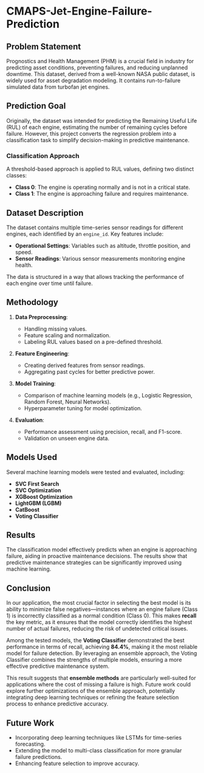# CMAPS-Jet-Engine-Failure-Prediction

## Problem Statement

Prognostics and Health Management (PHM) is a crucial field in industry for predicting asset conditions, preventing failures, and reducing unplanned downtime. This dataset, derived from a well-known NASA public dataset, is widely used for asset degradation modeling. It contains run-to-failure simulated data from turbofan jet engines.

## Prediction Goal

Originally, the dataset was intended for predicting the Remaining Useful Life (RUL) of each engine, estimating the number of remaining cycles before failure. However, this project converts the regression problem into a classification task to simplify decision-making in predictive maintenance. 

### Classification Approach

A threshold-based approach is applied to RUL values, defining two distinct classes:

- **Class 0**: The engine is operating normally and is not in a critical state.
- **Class 1**: The engine is approaching failure and requires maintenance.

## Dataset Description

The dataset contains multiple time-series sensor readings for different engines, each identified by an `engine_id`. Key features include:

- **Operational Settings**: Variables such as altitude, throttle position, and speed.
- **Sensor Readings**: Various sensor measurements monitoring engine health.

The data is structured in a way that allows tracking the performance of each engine over time until failure.

## Methodology

1. **Data Preprocessing**:
   - Handling missing values.
   - Feature scaling and normalization.
   - Labeling RUL values based on a pre-defined threshold.

2. **Feature Engineering**:
   - Creating derived features from sensor readings.
   - Aggregating past cycles for better predictive power.

3. **Model Training**:
   - Comparison of machine learning models (e.g., Logistic Regression, Random Forest, Neural Networks).
   - Hyperparameter tuning for model optimization.

4. **Evaluation**:
   - Performance assessment using precision, recall, and F1-score.
   - Validation on unseen engine data.

## Models Used

Several machine learning models were tested and evaluated, including:

- **SVC First Search**
- **SVC Optimization**
- **XGBoost Optimization**
- **LightGBM (LGBM)**
- **CatBoost**
- **Voting Classifier**

## Results

The classification model effectively predicts when an engine is approaching failure, aiding in proactive maintenance decisions. The results show that predictive maintenance strategies can be significantly improved using machine learning.

## Conclusion

In our application, the most crucial factor in selecting the best model is its ability to minimize false negatives—instances where an engine failure (Class 1) is incorrectly classified as a normal condition (Class 0). This makes **recall** the key metric, as it ensures that the model correctly identifies the highest number of actual failures, reducing the risk of undetected critical issues.

Among the tested models, the **Voting Classifier** demonstrated the best performance in terms of recall, achieving **84.4%**, making it the most reliable model for failure detection. By leveraging an ensemble approach, the Voting Classifier combines the strengths of multiple models, ensuring a more effective predictive maintenance system.

This result suggests that **ensemble methods** are particularly well-suited for applications where the cost of missing a failure is high. Future work could explore further optimizations of the ensemble approach, potentially integrating deep learning techniques or refining the feature selection process to enhance predictive accuracy.

## Future Work

- Incorporating deep learning techniques like LSTMs for time-series forecasting.
- Extending the model to multi-class classification for more granular failure predictions.
- Enhancing feature selection to improve accuracy.


